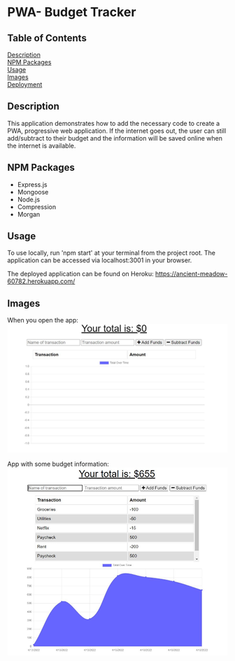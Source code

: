 # PWA- Budget Tracker

## Table of Contents
[Description](#Description)    
[NPM Packages](#npm-packages)  
[Usage](#Usage)          
[Images](#Images)   
[Deployment](#deployment)

## Description
This application demonstrates how to add the necessary code to create a PWA, progressive web application. If the internet goes out, the user can still add/subtract to their budget and the information will be saved online when the internet is available.

## NPM Packages
- Express.js
- Mongoose
- Node.js
- Compression
- Morgan

## Usage
To use locally, run 'npm start' at your terminal from the project root. The application can be accessed via localhost:3001 in your browser.

The deployed application can be found on Heroku: https://ancient-meadow-60782.herokuapp.com/ 

## Images

When you open the app:
<img src = "images/app-start.JPG">

App with some budget information:
<img src ="images/app-with-budget.JPG">